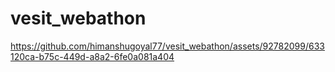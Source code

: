 # vesit_webathon

https://github.com/himanshugoyal77/vesit_webathon/assets/92782099/633120ca-b75c-449d-a8a2-6fe0a081a404

